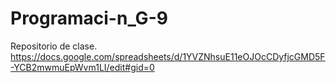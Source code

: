 # Programaci-n_G-9
Repositorio de clase.
https://docs.google.com/spreadsheets/d/1YVZNhsuE11eOJOcCDyfjcGMD5F-YCB2mwmuEpWvm1LI/edit#gid=0
